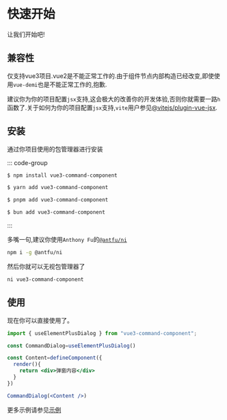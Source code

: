 # 快速开始

让我们开始吧!

## 兼容性

仅支持vue3项目.vue2是不能正常工作的.由于组件节点内部构造已经改变,即使使用`vue-demi`也是不能正常工作的,抱歉.

建议你为你的项目配置`jsx`支持,这会极大的改善你的开发体验,否则你就需要一路`h`函数了.关于如何为你的项目配置`jsx`支持,`vite`用户参见[@vitejs/plugin-vue-jsx](https://www.npmjs.com/package/@vitejs/plugin-vue-jsx).

## 安装

通过你项目使用的包管理器进行安装

::: code-group

```bash [npm]
$ npm install vue3-command-component
```

```bash [yarn]
$ yarn add vue3-command-component
```

```bash [pnpm]
$ pnpm add vue3-command-component
```

```bash [bun]
$ bun add vue3-command-component
```

:::


多嘴一句,建议你使用`Anthony Fu`的[`@antfu/ni`](https://www.npmjs.com/package/@antfu/ni)

```bash
npm i -g @antfu/ni
```

然后你就可以无视包管理器了
```bash
ni vue3-command-component
```


## 使用

现在你可以直接使用了。

```jsx
import { useElementPlusDialog } from "vue3-command-component";

const CommandDialog=useElementPlusDialog()

const Content=defineComponent({
  render(){
    return <div>弹窗内容</div>
  }
})

CommandDialog(<Content />)
```
更多示例请参见[示例](../examples)
